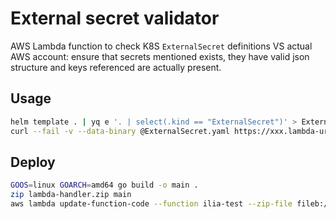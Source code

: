 # External secret validator

AWS Lambda function to check K8S `ExternalSecret` definitions VS actual AWS account: ensure that secrets mentioned exists, they have valid json structure and keys referenced are actually present.

## Usage

```bash
helm template . | yq e '. | select(.kind == "ExternalSecret")' > ExternalSecret.yaml
curl --fail -v --data-binary @ExternalSecret.yaml https://xxx.lambda-url.us-east-1.on.aws\?region\=us-east-1
```

## Deploy

```bash
GOOS=linux GOARCH=amd64 go build -o main .
zip lambda-handler.zip main
aws lambda update-function-code --function ilia-test --zip-file fileb://lambda-handler.zip
```
